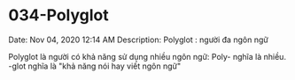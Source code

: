 # 034-Polyglot

Date: Nov 04, 2020 12:14 AM
Description: Polyglot : người đa ngôn ngữ

Polyglot là người có khả năng sử dụng nhiều ngôn ngữ: Poly- nghĩa là nhiều. -glot nghĩa là "khả năng nói hay viết ngôn ngữ"